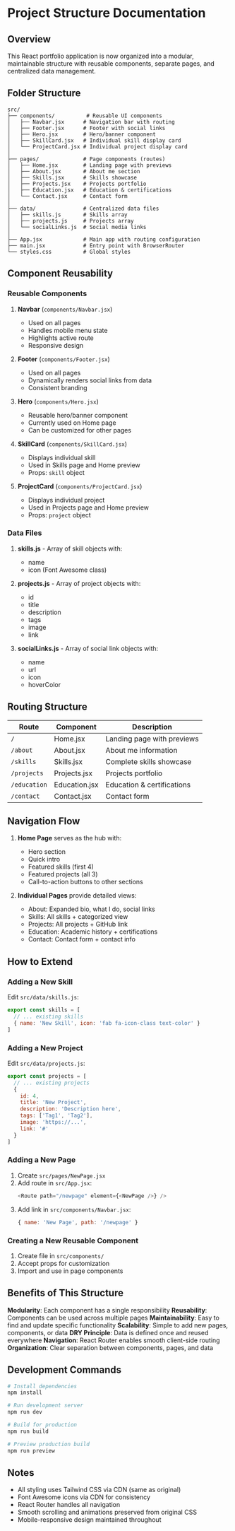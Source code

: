 # Project Structure Documentation

## Overview
This React portfolio application is now organized into a modular, maintainable structure with reusable components, separate pages, and centralized data management.

## Folder Structure

```
src/
├── components/          # Reusable UI components
│   ├── Navbar.jsx      # Navigation bar with routing
│   ├── Footer.jsx      # Footer with social links
│   ├── Hero.jsx        # Hero/banner component
│   ├── SkillCard.jsx   # Individual skill display card
│   └── ProjectCard.jsx # Individual project display card
│
├── pages/              # Page components (routes)
│   ├── Home.jsx        # Landing page with previews
│   ├── About.jsx       # About me section
│   ├── Skills.jsx      # Skills showcase
│   ├── Projects.jsx    # Projects portfolio
│   ├── Education.jsx   # Education & certifications
│   └── Contact.jsx     # Contact form
│
├── data/               # Centralized data files
│   ├── skills.js       # Skills array
│   ├── projects.js     # Projects array
│   └── socialLinks.js  # Social media links
│
├── App.jsx             # Main app with routing configuration
├── main.jsx            # Entry point with BrowserRouter
└── styles.css          # Global styles
```

## Component Reusability

### Reusable Components

1. **Navbar** (`components/Navbar.jsx`)
   - Used on all pages
   - Handles mobile menu state
   - Highlights active route
   - Responsive design

2. **Footer** (`components/Footer.jsx`)
   - Used on all pages
   - Dynamically renders social links from data
   - Consistent branding

3. **Hero** (`components/Hero.jsx`)
   - Reusable hero/banner component
   - Currently used on Home page
   - Can be customized for other pages

4. **SkillCard** (`components/SkillCard.jsx`)
   - Displays individual skill
   - Used in Skills page and Home preview
   - Props: `skill` object

5. **ProjectCard** (`components/ProjectCard.jsx`)
   - Displays individual project
   - Used in Projects page and Home preview
   - Props: `project` object

### Data Files

1. **skills.js** - Array of skill objects with:
   - name
   - icon (Font Awesome class)

2. **projects.js** - Array of project objects with:
   - id
   - title
   - description
   - tags
   - image
   - link

3. **socialLinks.js** - Array of social link objects with:
   - name
   - url
   - icon
   - hoverColor

## Routing Structure

| Route        | Component       | Description                    |
|--------------|-----------------|--------------------------------|
| `/`          | Home.jsx        | Landing page with previews     |
| `/about`     | About.jsx       | About me information           |
| `/skills`    | Skills.jsx      | Complete skills showcase       |
| `/projects`  | Projects.jsx    | Projects portfolio             |
| `/education` | Education.jsx   | Education & certifications     |
| `/contact`   | Contact.jsx     | Contact form                   |

## Navigation Flow

1. **Home Page** serves as the hub with:
   - Hero section
   - Quick intro
   - Featured skills (first 4)
   - Featured projects (all 3)
   - Call-to-action buttons to other sections

2. **Individual Pages** provide detailed views:
   - About: Expanded bio, what I do, social links
   - Skills: All skills + categorized view
   - Projects: All projects + GitHub link
   - Education: Academic history + certifications
   - Contact: Contact form + contact info

## How to Extend

### Adding a New Skill
Edit `src/data/skills.js`:
```javascript
export const skills = [
  // ... existing skills
  { name: 'New Skill', icon: 'fab fa-icon-class text-color' }
]
```

### Adding a New Project
Edit `src/data/projects.js`:
```javascript
export const projects = [
  // ... existing projects
  {
    id: 4,
    title: 'New Project',
    description: 'Description here',
    tags: ['Tag1', 'Tag2'],
    image: 'https://...',
    link: '#'
  }
]
```

### Adding a New Page
1. Create `src/pages/NewPage.jsx`
2. Add route in `src/App.jsx`:
   ```javascript
   <Route path="/newpage" element={<NewPage />} />
   ```
3. Add link in `src/components/Navbar.jsx`:
   ```javascript
   { name: 'New Page', path: '/newpage' }
   ```

### Creating a New Reusable Component
1. Create file in `src/components/`
2. Accept props for customization
3. Import and use in page components

## Benefits of This Structure

**Modularity**: Each component has a single responsibility
**Reusability**: Components can be used across multiple pages
**Maintainability**: Easy to find and update specific functionality
**Scalability**: Simple to add new pages, components, or data
**DRY Principle**: Data is defined once and reused everywhere
**Navigation**: React Router enables smooth client-side routing
**Organization**: Clear separation between components, pages, and data

## Development Commands

```bash
# Install dependencies
npm install

# Run development server
npm run dev

# Build for production
npm run build

# Preview production build
npm run preview
```

## Notes

- All styling uses Tailwind CSS via CDN (same as original)
- Font Awesome icons via CDN for consistency
- React Router handles all navigation
- Smooth scrolling and animations preserved from original CSS
- Mobile-responsive design maintained throughout
